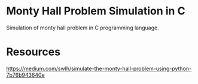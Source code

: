 # Monty Hall Problem Simulation in C
Simulation of monty hall problem in C programming language.

# Resources
https://medium.com/swlh/simulate-the-monty-hall-problem-using-python-7b76b943640e

